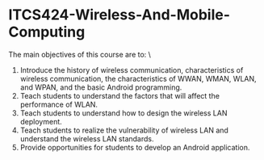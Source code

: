 # ITCS424-Wireless-And-Mobile-Computing
The main objectives of this course are to: \
1. Introduce the history of wireless communication, characteristics of wireless communication, the characteristics of WWAN, WMAN, WLAN, and WPAN, and the basic Android programming. 
2. Teach students to understand the factors that will affect the performance of WLAN.
3. Teach students to understand how to design the wireless LAN deployment.
4. Teach students to realize the vulnerability of wireless LAN and understand the wireless LAN standards.
5. Provide opportunities for students to develop an Android application.
